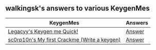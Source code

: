 ## walkingsk's answers to various KeygenMes


| KeygenMes | Answers |
| --------- | ------- |
| [Legacyy's Keygen me Quick!][1] | [Answer][1_1] |
| [sc0rp10n's My first Crackme (Write a keygen)][2] | [Answer][2_1] |

[1]: <https://crackmes.one/crackme/60d65d0833c5d410b8843014>
[1_1]: <https://github.com/walkingsk/walkingsks_keygenme_answers/tree/main/legacyys_keygenme_quick>
[2]: <https://crackmes.one/crackme/651db8f78b6aa566ae7234ec>
[2_1]: <https://github.com/walkingsk/walkingsks_keygenme_answers/tree/main/scorp10ns_myfirst_crackme>
